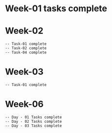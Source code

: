 # Week-01 tasks complete
# Week-02
    -- Task-01 complete
    -- Task-02 complete
    -- Task-04 complete
# Week-03
    -- Task-01 complete
# Week-06
    -- Day - 01 Tasks complete
    -- Day - 02 Tasks complete
    -- Day - 03 Tasks complete
    
    

